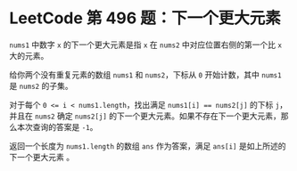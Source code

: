 # LeetCode 第 496 题：下一个更大元素

`nums1` 中数字 `x` 的下一个更大元素是指 `x` 在 `nums2` 中对应位置右侧的第一个比 `x` 大的元素。

给你两个没有重复元素的数组 `nums1` 和 `nums2`，下标从 `0` 开始计数，其中 `nums1` 是 `nums2` 的子集。

对于每个 `0 <= i < nums1.length`，找出满足 `nums1[i] == nums2[j]` 的下标 `j`，并且在 `nums2` 确定 `nums2[j]` 的下一个更大元素。如果不存在下一个更大元素，那么本次查询的答案是 `-1`。

返回一个长度为 `nums1.length` 的数组 `ans` 作为答案，满足 `ans[i]` 是如上所述的下一个更大元素 。